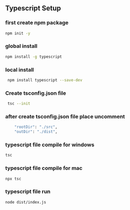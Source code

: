 ## Typescript Setup

### first create npm package

```bash
npm init -y
```

### global install

```bash
npm install -g typescript
```

### local install

```bash
 npm install typescript --save-dev
```

### Create tsconfig.json file

```bash
 tsc --init
```

### after create tsconfig.json file place uncomment

```bash
    "rootDir": "./src",
    "outDir": "./dist",
```
### typescript file compile for windows
```bash
tsc
````

### typescript file compile for mac

```bash
npx tsc
````

### typescript file run

```bash
node dist/index.js
```
